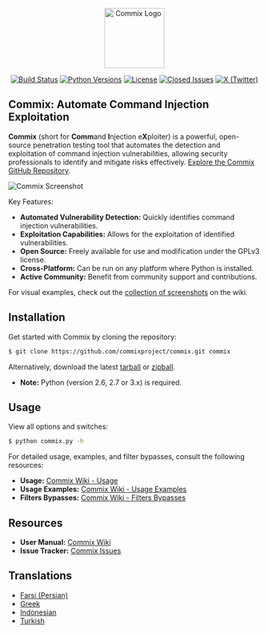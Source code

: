 <p align="center">
  <img alt="Commix Logo" src="https://commixproject.com/images/logo.png" height="120" />
</p>

<p align="center">
    <a href="https://github.com/commixproject/commix/actions/workflows/builds.yml"><img alt="Build Status" src="https://github.com/commixproject/commix/actions/workflows/builds.yml/badge.svg"></a>
    <a href="http://www.python.org/download/"><img alt="Python Versions" src="https://img.shields.io/badge/python-2.6|2.7|3.x-yellow.svg"></a>
    <a href="https://github.com/commixproject/commix/blob/master/LICENSE.txt"><img alt="License" src="https://img.shields.io/badge/license-GPLv3-red.svg"></a>
    <a href="https://github.com/commixproject/commix/issues?q=is%3Aissue+is%3Aclosed"><img alt="Closed Issues" src="https://img.shields.io/github/issues-closed-raw/commixproject/commix.svg?colorB=ff0000"></a>
    <a href="https://x.com/commixproject"><img alt="X (Twitter)" src="https://img.shields.io/badge/x-@commixproject-blue.svg"></a>
</p>

## Commix: Automate Command Injection Exploitation

**Commix** (short for **Comm**and **I**njection e**X**ploiter) is a powerful, open-source penetration testing tool that automates the detection and exploitation of command injection vulnerabilities, allowing security professionals to identify and mitigate risks effectively.  [Explore the Commix GitHub Repository](https://github.com/commixproject/commix).

![Commix Screenshot](https://commixproject.com/images/background.png)

Key Features:

*   **Automated Vulnerability Detection:**  Quickly identifies command injection vulnerabilities.
*   **Exploitation Capabilities:**  Allows for the exploitation of identified vulnerabilities.
*   **Open Source:** Freely available for use and modification under the GPLv3 license.
*   **Cross-Platform:** Can be run on any platform where Python is installed.
*   **Active Community:**  Benefit from community support and contributions.

For visual examples, check out the [collection of screenshots](https://github.com/commixproject/commix/wiki/Screenshots) on the wiki.

## Installation

Get started with Commix by cloning the repository:

```bash
$ git clone https://github.com/commixproject/commix.git commix
```

Alternatively, download the latest [tarball](https://github.com/commixproject/commix/tarball/master) or [zipball](https://github.com/commixproject/commix/zipball/master).

*   **Note:** Python (version 2.6, 2.7 or 3.x) is required.

## Usage

View all options and switches:

```bash
$ python commix.py -h
```

For detailed usage, examples, and filter bypasses, consult the following resources:

*   **Usage:** [Commix Wiki - Usage](https://github.com/commixproject/commix/wiki/Usage)
*   **Usage Examples:** [Commix Wiki - Usage Examples](https://github.com/commixproject/commix/wiki/Usage-Examples)
*   **Filters Bypasses:** [Commix Wiki - Filters Bypasses](https://github.com/commixproject/commix/wiki/Filters-Bypasses)

## Resources

*   **User Manual:** [Commix Wiki](https://github.com/commixproject/commix/wiki)
*   **Issue Tracker:** [Commix Issues](https://github.com/commixproject/commix/issues)

## Translations

*   [Farsi (Persian)](https://github.com/commixproject/commix/blob/master/doc/translations/README-fa-FA.md)
*   [Greek](https://github.com/commixproject/commix/blob/master/doc/translations/README-gr-GR.md)
*   [Indonesian](https://github.com/commixproject/commix/blob/master/doc/translations/README-idn-IDN.md)
*   [Turkish](https://github.com/commixproject/commix/blob/master/doc/translations/README-tr-TR.md)